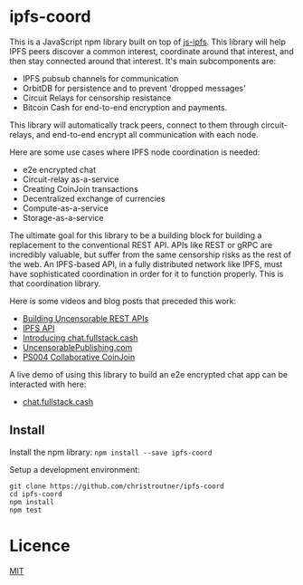 # ipfs-coord

This is a JavaScript npm library built on top of [js-ipfs](https://github.com/ipfs/js-ipfs).
This library will help IPFS peers discover a common interest, coordinate around that interest, and then stay connected around that interest. It's main subcomponents are:
- IPFS pubsub channels for communication
- OrbitDB for persistence and to prevent 'dropped messages'
- Circuit Relays for censorship resistance
- Bitcoin Cash for end-to-end encryption and payments.

This library will automatically track peers, connect to them through circuit-relays, and end-to-end encrypt all communication with each node.

Here are some use cases where IPFS node coordination is needed:
- e2e encrypted chat
- Circuit-relay as-a-service
- Creating CoinJoin transactions
- Decentralized exchange of currencies
- Compute-as-a-service
- Storage-as-a-service

The ultimate goal for this library to be a building block for building a replacement to the conventional REST API. APIs like REST or gRPC are incredibly valuable, but suffer from the same censorship risks as the rest of the web. An IPFS-based API, in a fully distributed network like IPFS, must have sophisticated coordination in order for it to function properly. This is that coordination library.

Here is some videos and blog posts that preceded this work:
- [Building Uncensorable REST APIs](https://youtu.be/VVc0VbOD4co)
- [IPFS API](https://troutsblog.com/blog/ipfs-api)
- [Introducing chat.fullstack.cash](https://troutsblog.com/blog/chat-fullstack-cash)
- [UncensorablePublishing.com](https://uncensorablepublishing.com)
- [PS004 Collaborative CoinJoin](https://github.com/Permissionless-Software-Foundation/specifications/blob/master/ps004-collaborative-coinjoin.md)

A live demo of using this library to build an e2e encrypted chat app can be interacted with here:
- [chat.fullstack.cash](https://chat.fullstack.cash)


## Install
Install the npm library:
`npm install --save ipfs-coord`

Setup a development environment:
```
git clone https://github.com/christroutner/ipfs-coord
cd ipfs-coord
npm install
npm test
```

# Licence
[MIT](LICENSE.md)

